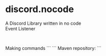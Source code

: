 # discord.nocode
A Discord Library written in no code<br>
Event Listener
```

```
<br>
Making commands
```
```
Maven repository:
```













```
